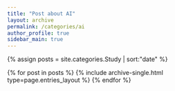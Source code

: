 ```yaml
---
title: "Post about AI"
layout: archive
permalink: /categories/ai
author_profile: true
sidebar_main: true
---
```


{% assign posts = site.categories.Study | sort:"date" %}

{% for post in posts %}
  {% include archive-single.html type=page.entries_layout %}
{% endfor %}
